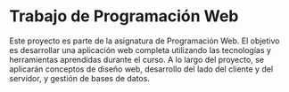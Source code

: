 # Trabajo de Programación Web

Este proyecto es parte de la asignatura de Programación Web. El objetivo es desarrollar una aplicación web completa utilizando las tecnologías y herramientas aprendidas durante el curso. A lo largo del proyecto, se aplicarán conceptos de diseño web, desarrollo del lado del cliente y del servidor, y gestión de bases de datos.

